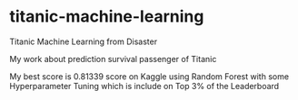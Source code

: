 # titanic-machine-learning
Titanic Machine Learning from Disaster

<p> My work about prediction survival passenger of Titanic<p>
  <p>My best score is 0.81339 score on Kaggle using Random Forest with some Hyperparameter Tuning which is include on Top 3% of the Leaderboard<p>
